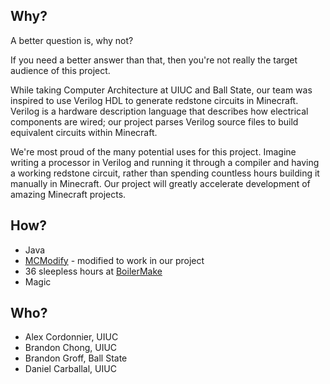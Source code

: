 Why?
----
A better question is, why not?

If you need a better answer than that, then you're not really the target audience of this project.

While taking Computer Architecture at UIUC and Ball State, our team was inspired to use Verilog HDL to generate redstone circuits in Minecraft. Verilog is a hardware description language that describes how electrical components are wired; our project parses Verilog source files to build equivalent circuits within Minecraft.

We're most proud of the many potential uses for this project. Imagine writing a processor in Verilog and running it through a compiler and having a working redstone circuit, rather than spending countless hours building it manually in Minecraft. Our project will greatly accelerate development of amazing Minecraft projects.

How?
----
* Java
* [MCModify](https://github.com/LB--/MCModify) - modified to work in our project
* 36 sleepless hours at [BoilerMake](http://boilermake.org)
* Magic

Who?
------
* Alex Cordonnier, UIUC
* Brandon Chong, UIUC
* Brandon Groff, Ball State
* Daniel Carballal, UIUC
